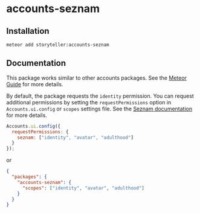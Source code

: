 # accounts-seznam

## Installation

`meteor add storyteller:accounts-seznam`

## Documentation

This package works similar to other accounts packages. See the [Meteor Guide](https://guide.meteor.com/accounts.html) for more details.

By default, the package requests the `identity` permission. You can request additional permissions by setting the `requestPermissions` option in `Accounts.ui.config` or `scopes` settings file.
See the [Seznam documentation](https://vyvojari.seznam.cz/oauth/scopes) for more details.

```javascript
Accounts.ui.config({
  requestPermissions: {
    seznam: ["identity", "avatar", "adulthood"]
  }
});
```
or
```json
{
  "packages": {
    "accounts-seznam": {
      "scopes": ["identity", "avatar", "adulthood"]
    }
  }
}
```
